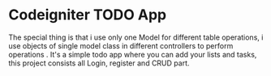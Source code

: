 # Codeigniter TODO App
The special thing is that i use only one Model for different table operations, i use objects of single model class in different controllers to perform operations .
It's a simple todo app where you can add your lists and tasks, this project consists all Login, register and CRUD part.
